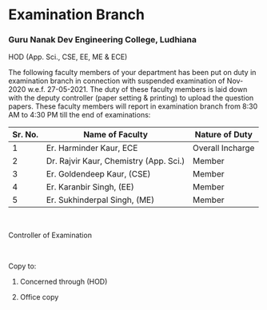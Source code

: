 
# Examination Branch
### Guru Nanak Dev Engineering College, Ludhiana


HOD (App. Sci., CSE, EE, ME & ECE)

The following faculty members of your department has been put on duty in examination branch in connection with suspended examination of Nov-2020 w.e.f. 27-05-2021. The duty of these faculty members is laid down with the deputy controller (paper setting & printing) to upload the question papers. These faculty members will report in examination branch from 8:30 AM to 4:30 PM till the end of examinations:  

| Sr. No.  | Name of Faculty                        |         Nature of Duty  |
|----------|----------------------------------------|-------------------------|
| 1        | Er. Harminder Kaur, ECE                | Overall Incharge        |
| 2        | Dr. Rajvir Kaur, Chemistry (App. Sci.) | Member                  |
| 3        | Er. Goldendeep Kaur, (CSE)             | Member                  |
| 4        | Er. Karanbir Singh, (EE)               | Member                  |
| 5        | Er. Sukhinderpal Singh, (ME)           | Member                  |

</br>

Controller of Examination

</br>

Copy to:

1.	Concerned through (HOD)

2.	Office copy
